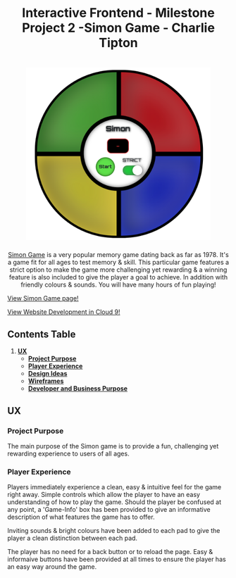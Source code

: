 <h1 align="center">
Interactive Frontend - Milestone Project 2 -Simon Game - Charlie Tipton
</h1>

<h1 align="center">
<img src="readme-images/design-images/main-simon-board.png" width=420 alt="Simon Board">
</h1>


<div align="center"> 

[Simon Game](https://charliejt.github.io/Simon-Memory-Game/) is a very popular memory game dating back as far as 1978. It's a game fit for all ages
to test memory & skill. This particular game features a strict option to make the game more challenging yet rewarding & a winning feature is also included
to give the player a goal to achieve. In addition with friendly colours & sounds. You will have many hours of fun playing!
<br>
</div>

[View Simon Game page!](https://charliejt.github.io/Simon-Memory-Game/)

[View Website Development in Cloud 9!](https://ide.c9.io/charliejt/interactive_frontend_project)


## Contents Table

1. [**UX**](#ux)
    - [**Project Purpose**](#project-purpose)
    - [**Player Experience**](#player-experience)
    - [**Design Ideas**](#design-ideas)
    - [**Wireframes**](#wireframes)
    - [**Developer and Business Purpose**](#developer-and-Business-purpose)


## UX

### Project Purpose

The main purpose of the Simon game is to provide a fun, challenging yet rewarding experience to users of all ages.

### Player Experience

Players immediately experience a clean, easy & intuitive feel for the game right away. Simple controls which 
allow the player to have an easy understanding of how to play the game. Should the player be confused at any point, a 'Game-Info' box
has been provided to give an informative description of what features the game has to offer.

Inviting sounds & bright colours have been added to each pad to give the player a clean distinction between each pad.

The player has no need for a back button or to reload the page. Easy & informaive buttons have been provided at all times to ensure the
player has an easy way around the game.
